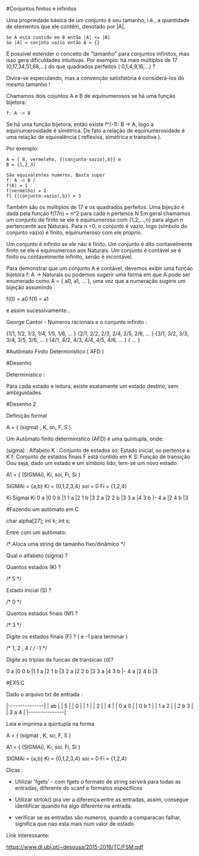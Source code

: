#Conjuntos finitos e infinitos

Uma propriedade básica de um conjunto é seu tamanho, i.é., a quantidade de elementos que ele contém, denotado por |A|.

    Se A está contido em B então |A| <= |B|
    Se |A| = conjnto vazio então A = {}

É possível estender o conceito de "tamanho" para conjuntos infinitos, mas isso gera dificuldades intuitivas.
Por exemplo: há mais múltiplos de 17 (0,17,34,51,68,...) do que quadrados perfeitos ( 0,1,4,9,16,...) ?

Divira-se especulando, mas a convenção satisfatória é considerá-los do mesmo tamanho !

Chamamos dois cojuntos A e B de equinumerosos se há uma função bijetora:
    
    f: A -> B

Se há uma função bijetora, então existe f^(-1): B -> A, logo a equinumerosidade é simétrica. De fato a relação de
equinumerosidade é uma relação de equivalência ( reflexiva, simétrica e transitiva ).

Por exemplo:

    A = { 8, vermeleho, {(conjunto-vazio),b}} e
    B = {1,2,3}

    São equivalentes numeros. Basta supor
    f: A -> B / 
    f(8) = 1
    f(vermelho) = 2
    f( {(conjunto-vazio),b}) = 3

Também são os múltiplos de 17 e os quadrados perfeitos. Uma bijeção é dada pela função f(17n) = n^2 para cada n pertence N
Em geral chamamos um conjunto de finito se ele é equinumeroso com {1,2,...,n} para algun n pertencente aos Naturais. Para n =0,
o conjunto é vazio, logo (símbolo do conjunto vazio) é finito, equinumeroso com ele próprio.

Um conjunto é infinito se ele não é finito.
Um conjunto é dito contavelmente finito se ele é equinumeroso aos Naturais.
Um conjunto é contável se é finito ou contavelmente infinito, senão é incontável.

Para demonstrar que um conjunto A é contável, devemos exibir uma função bijetora f: A -> Naturais
ou podemos sugerir uma forma em que A pode ser enumerado como A = { a0, a1, ... }, uma vez que a numeração
sugere um bijeção assumindo :  

f(0) = a0
f(1) = a1

e assim sucessivamente...

George Cantor - Numeros racionais e o conjunto infinito :

{1/1, 1/2, 1/3, 1/4, 1/5, 1/6, ... }
{2/1, 2/2, 2/3, 2/4, 2/5, 2/6, ... }
{3/1, 3/2, 3/3, 3/4, 3/5, 3/6, ... }
{4/1, 4/2, 4/3, 4/4, 4/5, 4/6, ... }
{ ... }

#Autômato Finito Determinístico ( AFD )

#Desenho

Determinístico :

Para cada estado e leitura, existe exatamente um estado destino, sem ambiguidades.

#Desenho 2 

Definição formal

A = { (sigma) , K, so, F, S }

Um Autômato finito determinístico (AFD) é uma quíntupla, onde:

(sigma) : Alfabeto
K :       Conjunto de estados
so:       Estado inicial, so pertence a K
f:        Conjunto de estados finais F está contido em K
S:        Função de transição
Oou seja, dado um estado e um símbolo lido, tem-se um novo estado

A1 = { (SIGMAi), Ki, soi, Fi, Si }

SIGMAi = {a,b}
Ki =  {0,1,2,3,4}
soi = 0
Fi = {1,2,4}

Ki Sigmai  Ki
0    a     |0
0    b     |1
1    a     |2
1    b     |3
2    a     |2
2    b     |3 
3    a     |4
3    b     |-
4    a     |2
4    b     |3


#Fazendo um autômato em C

char alpha[27];
int k;
int s;

Entre com um autômato:

/* Aloca uma string de tamanho fixo/dinâmico */

Qual o alfabeto (sigma) ? 

Quantos estados (K) ?

/* 5 */

Estado inicial (S) ?

/* 0 */

Quantos estados finais (Nf) ?

/* 3 */

Digite os estados finais (F) ? ( e -1 para terminar )

/* 1, 2 , 4 */ /* -1 */


Digite as triplas da funcao de transicao (d)?

0    a     |0
0    b     |1
1    a     |2
1    b     |3
2    a     |2
2    b     |3 
3    a     |4
3    b     |-
4    a     |2
4    b     |3

#EX5.C

Dado o arquivo txt de entrada :

|---------------| 
| ab            |
| 5             |
| 0             |
| 1             |
| 2             |
| 4             |
| 0 a 0         |
| 0 b 1         |
| 1 a 2         |
| 2 b 3         |
| 3 a 4         |
|---------------|

Leia e imprima a quintupla na forma

A = { (sigma) , K, so, F, S }

A1 = { (SIGMAi), Ki, soi, Fi, Si }

SIGMAi = {a,b}
Ki =  {0,1,2,3,4}
soi = 0
Fi = {1,2,4}

Dicas :

- Utilizar 'fgets' - com fgets o formato de string servirá para todas as entradas, diferente do scanf e formatos específicos

- Utilizar strtok() pra ver a diferença entre as entradas, assim, consegue identificar quando há algo diferente na entrada.

- verificar se as entradas são numeros, quando a comparacao falhar, significa que nao esta mais num valor de estado

Link interessante:

https://www.di.ubi.pt/~desousa/2015-2016/TC/FSM.pdf

